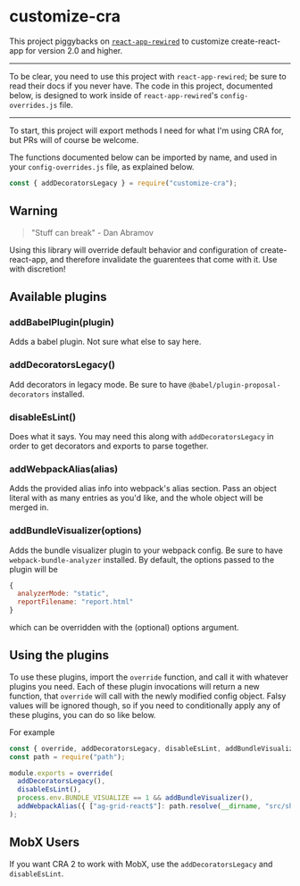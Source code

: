 # customize-cra

This project piggybacks on [`react-app-rewired`](https://github.com/timarney/react-app-rewired/) to customize create-react-app for version 2.0 and higher.

---

To be clear, you need to use this project with `react-app-rewired`; be sure to read their docs if you never have. The code in this project, documented below, is designed to work inside of `react-app-rewired`'s `config-overrides.js` file.

---

To start, this project will export methods I need for what I'm using CRA for, but PRs will of course be welcome.

The functions documented below can be imported by name, and used in your `config-overrides.js` file, as explained below.

```js
const { addDecoratorsLegacy } = require("customize-cra");
```

## Warning

> "Stuff can break"
> \- Dan Abramov

Using this library will override default behavior and configuration of create-react-app, and therefore invalidate the guarentees that come with it. Use with discretion!

## Available plugins

### addBabelPlugin(plugin)

Adds a babel plugin. Not sure what else to say here.

### addDecoratorsLegacy()

Add decorators in legacy mode. Be sure to have `@babel/plugin-proposal-decorators` installed.

### disableEsLint()

Does what it says. You may need this along with `addDecoratorsLegacy` in order to get decorators and exports to parse together.

### addWebpackAlias(alias)

Adds the provided alias info into webpack's alias section. Pass an object literal with as many entries as you'd like, and the whole object will be merged in.

### addBundleVisualizer(options)

Adds the bundle visualizer plugin to your webpack config. Be sure to have `webpack-bundle-analyzer` installed. By default, the options passed to the plugin will be

```js
{
  analyzerMode: "static",
  reportFilename: "report.html"
}
```

which can be overridden with the (optional) options argument.

## Using the plugins

To use these plugins, import the `override` function, and call it with whatever plugins you need. Each of these plugin invocations will return a new function, that `override` will call with the newly modified config object. Falsy values will be ignored though, so if you need to conditionally apply any of these plugins, you can do so like below.

For example

```js
const { override, addDecoratorsLegacy, disableEsLint, addBundleVisualizer, addWebpackAlias } = require("customize-cra");
const path = require("path");

module.exports = override(
  addDecoratorsLegacy(),
  disableEsLint(),
  process.env.BUNDLE_VISUALIZE == 1 && addBundleVisualizer(),
  addWebpackAlias({ ["ag-grid-react$"]: path.resolve(__dirname, "src/shared/agGridWrapper.js") })
);
```

## MobX Users

If you want CRA 2 to work with MobX, use the `addDecoratorsLegacy` and `disableEsLint`.
